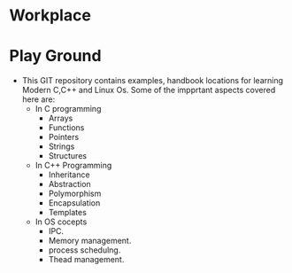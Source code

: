 # Workplace

# Play Ground
- This GIT repository contains examples, handbook locations for learning Modern C,C++ and Linux Os. Some of the impprtant aspects covered here are:
  - In C programming
     - Arrays
     - Functions
     - Pointers
     - Strings
     - Structures
  - In C++ Programming
     - Inheritance
     - Abstraction
     - Polymorphism
     - Encapsulation
     - Templates
  - In OS cocepts
     - IPC.
     - Memory management.
     - process schedulng.
     - Thead management.
